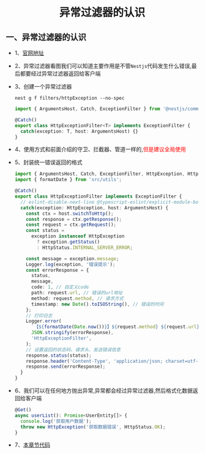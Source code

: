 # <center>异常过滤器的认识</center>

## 一、异常过滤器的认识

* 1、[官网地址](https://docs.nestjs.com/exception-filters)
* 2、异常过滤器看图我们可以知道主要作用是不管`Nestjs`代码发生什么错误,最后都要经过异常过滤器返回给客户端
* 3、创建一个异常过滤器

  ```shell
  nest g f filters/httpException --no-spec  
  ```

  ```ts
  import { ArgumentsHost, Catch, ExceptionFilter } from '@nestjs/common';

  @Catch()
  export class HttpExceptionFilter<T> implements ExceptionFilter {
    catch(exception: T, host: ArgumentsHost) {}
  }
  ```
* 4、使用方式和前面介绍的守卫、拦截器、管道一样的,<font color="#f00">但是建议全局使用</font>
* 5、封装统一错误返回的格式

  ```ts
  import { ArgumentsHost, Catch, ExceptionFilter, HttpException, HttpStatus, Logger } from '@nestjs/common';
  import { formatDate } from 'src/utils';

  @Catch()
  export class HttpExceptionFilter implements ExceptionFilter {
    // eslint-disable-next-line @typescript-eslint/explicit-module-boundary-types
    catch(exception: HttpException, host: ArgumentsHost) {
      const ctx = host.switchToHttp();
      const response = ctx.getResponse();
      const request = ctx.getRequest();
      const status =
        exception instanceof HttpException
          ? exception.getStatus()
          : HttpStatus.INTERNAL_SERVER_ERROR;

      const message = exception.message;
      Logger.log(exception, '错误提示');
      const errorResponse = {
        status,
        message,
        code: 1, // 自定义code
        path: request.url, // 错误的url地址
        method: request.method, // 请求方式
        timestamp: new Date().toISOString(), // 错误的时间
      };
      // 打印日志
      Logger.error(
        `【${formatDate(Date.now())}】${request.method} ${request.url}`,
        JSON.stringify(errorResponse),
        'HttpExceptionFilter',
      );
      // 设置返回的状态码、请求头、发送错误信息
      response.status(status);
      response.header('Content-Type', 'application/json; charset=utf-8');
      response.send(errorResponse);
    }
  }
  ```

* 6、我们可以在任何地方抛出异常,异常都会经过异常过滤器,然后格式化数据返回给客户端

  ```ts
  @Get()
  async userList(): Promise<UserEntity[]> {
    console.log('获取用户数据');
    throw new HttpException('获取数据错误', HttpStatus.OK);
  }
  ```

* 7、[本章节代码](https://github.com/kuangshp/nest-book-code/tree/24.filter)